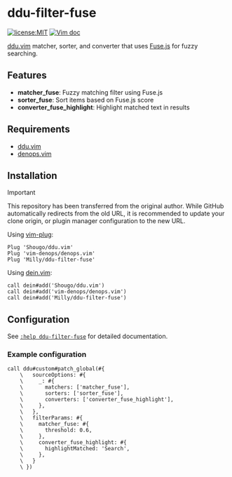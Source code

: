 # ddu-filter-fuse

[![license:MIT](https://img.shields.io/github/license/Milly/ddu-filter-fuse?style=flat-square)](./LICENSE)
[![Vim doc](https://img.shields.io/badge/doc-%3Ah%20ddu--filter--fuse-orange?style=flat-square&logo=vim)][doc]

[ddu.vim] matcher, sorter, and converter that uses [Fuse.js] for fuzzy
searching.

[ddu.vim]: https://github.com/Shougo/ddu.vim
[Fuse.js]: https://fusejs.io

## Features

- **matcher_fuse**: Fuzzy matching filter using Fuse.js
- **sorter_fuse**: Sort items based on Fuse.js score
- **converter_fuse_highlight**: Highlight matched text in results

## Requirements

- [ddu.vim](https://github.com/Shougo/ddu.vim)
- [denops.vim](https://github.com/vim-denops/denops.vim)

## Installation

> [!IMPORTANT]
> This repository has been transferred from the original author. While GitHub
> automatically redirects from the old URL, it is recommended to update your
> clone origin, or plugin manager configuration to the new URL.

Using [vim-plug](https://github.com/junegunn/vim-plug):

```vim
Plug 'Shougo/ddu.vim'
Plug 'vim-denops/denops.vim'
Plug 'Milly/ddu-filter-fuse'
```

Using [dein.vim](https://github.com/Shougo/dein.vim):

```vim
call dein#add('Shougo/ddu.vim')
call dein#add('vim-denops/denops.vim')
call dein#add('Milly/ddu-filter-fuse')
```

## Configuration

See [`:help ddu-filter-fuse`][doc] for detailed documentation.

[doc]: ./doc/ddu-filter-fuse.txt

### Example configuration

```vim
call ddu#custom#patch_global(#{
    \   sourceOptions: #{
    \     _: #{
    \       matchers: ['matcher_fuse'],
    \       sorters: ['sorter_fuse'],
    \       converters: ['converter_fuse_highlight'],
    \     },
    \   },
    \   filterParams: #{
    \     matcher_fuse: #{
    \       threshold: 0.6,
    \     },
    \     converter_fuse_highlight: #{
    \       highlightMatched: 'Search',
    \     },
    \   }
    \ })
```
